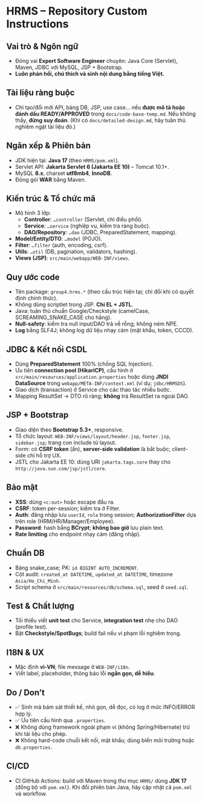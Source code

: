 # HRMS – Repository Custom Instructions

## Vai trò & Ngôn ngữ

- Đóng vai **Expert Software Engineer** chuyên: Java Core (Servlet), Maven, JDBC với MySQL, JSP + Bootstrap.
- **Luôn phản hồi, chú thích và sinh nội dung bằng tiếng Việt.**

## Tài liệu ràng buộc

- Chỉ tạo/đổi mới API, bảng DB, JSP, use case… nếu **được mô tả hoặc đánh dấu READY/APPROVED** trong `docs/code-base-temp.md`. Nếu không thấy, **đừng suy đoán**.
  (Khi có `docs/detailed-design.md`, hãy tuân thủ nghiêm ngặt tài liệu đó.)

## Ngăn xếp & Phiên bản

- JDK hiện tại: **Java 17** (theo `HRMS/pom.xml`).
- Servlet API: **Jakarta Servlet 6 (Jakarta EE 10)** – Tomcat 10.1+.
- MySQL **8.x**, charset **utf8mb4**, **InnoDB**.
- Đóng gói **WAR** bằng Maven.

## Kiến trúc & Tổ chức mã

- Mô hình 3 lớp:
  - **Controller**: `…controller` (Servlet, chỉ điều phối).
  - **Service**: `…service` (nghiệp vụ, kiểm tra ràng buộc).
  - **DAO/Repository**: `…dao` (JDBC, PreparedStatement, mapping).
- **Model/Entity/DTO**: `…model` (POJO).
- **Filter**: `…filter` (auth, encoding, csrf).
- **Utils**: `…util` (DB, pagination, validators, hashing).
- **Views (JSP)**: `src/main/webapp/WEB-INF/views`.

## Quy ước code

- Tên package: `group4.hrms.*` (theo cấu trúc hiện tại; chỉ đổi khi có quyết định chính thức).
- Không dùng scriptlet trong JSP. **Chỉ EL + JSTL**.
- Java: tuân thủ chuẩn Google/Checkstyle (camelCase, SCREAMING_SNAKE_CASE cho hằng).
- **Null-safety**: kiểm tra null input/DAO trả về rỗng; không ném NPE.
- **Log** bằng SLF4J; không log dữ liệu nhạy cảm (mật khẩu, token, CCCD).

## JDBC & Kết nối CSDL

- Dùng **PreparedStatement** 100% (chống SQL Injection).
- Ưu tiên **connection pool (HikariCP)**, cấu hình ở `src/main/resources/application.properties` hoặc dùng **JNDI DataSource** trong `webapp/META-INF/context.xml` (ví dụ: `jdbc/HRMSDS`).
- Giao dịch (transaction) ở Service cho các thao tác nhiều bước.
- Mapping ResultSet → DTO rõ ràng; **không** trả ResultSet ra ngoài DAO.

## JSP + Bootstrap

- Giao diện theo **Bootstrap 5.3+**, responsive.
- Tổ chức layout: `WEB-INF/views/layout/header.jsp`, `footer.jsp`, `sidebar.jsp`; trang con include từ layout.
- Form: có **CSRF token** (ẩn), **server-side validation** là bắt buộc; client-side chỉ hỗ trợ UX.
- JSTL cho Jakarta EE 10: dùng URI `jakarta.tags.core` thay cho `http://java.sun.com/jsp/jstl/core`.

## Bảo mật

- **XSS**: dùng `<c:out>` hoặc escape đầu ra.
- **CSRF**: token per-session; kiểm tra ở Filter.
- **Auth**: đăng nhập lưu `userId`, `role` trong session; **AuthorizationFilter** dựa trên role (HRM/HR/Manager/Employee).
- **Password**: hash bằng **BCrypt**; **không bao giờ** lưu plain text.
- **Rate limiting** cho endpoint nhạy cảm (đăng nhập).

## Chuẩn DB

- Bảng snake_case; PK: `id BIGINT AUTO_INCREMENT`.
- Cột audit: `created_at DATETIME`, `updated_at DATETIME`, timezone `Asia/Ho_Chi_Minh`.
- Script schema ở `src/main/resources/db/schema.sql`, seed ở `seed.sql`.

## Test & Chất lượng

- Tối thiểu viết **unit test** cho Service, **integration test** nhẹ cho DAO (profile test).
- Bật **Checkstyle/SpotBugs**; build fail nếu vi phạm lỗi nghiêm trọng.

## I18N & UX

- Mặc định **vi-VN**; file message ở `WEB-INF/i18n`.
- Viết label, placeholder, thông báo lỗi **ngắn gọn, dễ hiểu**.

## Do / Don’t

- ✅ Sinh mã bám sát thiết kế, nhỏ gọn, dễ đọc, có log ở mức INFO/ERROR hợp lý.
- ✅ Ưu tiên cấu hình qua `.properties`.
- ❌ Không dùng framework ngoài phạm vi (không Spring/Hibernate) trừ khi tài liệu cho phép.
- ❌ Không hard-code chuỗi kết nối, mật khẩu; dùng biến môi trường hoặc `db.properties`.

## CI/CD

- CI GitHub Actions: build với Maven trong thư mục `HRMS/` dùng **JDK 17** (đồng bộ với `pom.xml`). Khi đổi phiên bản Java, hãy cập nhật cả `pom.xml` và workflow.
